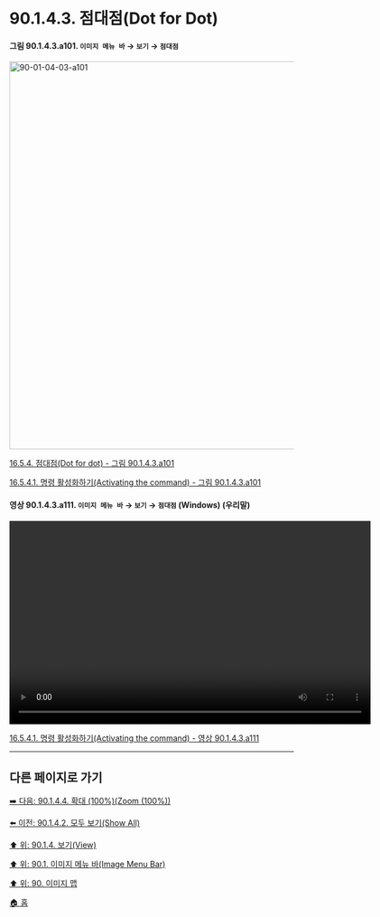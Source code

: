 # 90.1.4.3. 점대점(Dot for Dot)

<a id="90-01-04-03-a101"></a>

#### 그림 90.1.4.3.a101. `이미지 메뉴 바` → `보기` → `점대점`
<img width="940" height="687" alt="90-01-04-03-a101" src="https://github.com/user-attachments/assets/953a788f-8f98-4b3c-aa73-5941c157430c" />

[16.5.4. 점대점(Dot for dot) - 그림 90.1.4.3.a101](./16-05-04-00-dot-for-dot.md#90-01-04-03-a101)

[16.5.4.1. 명령 활성화하기(Activating the command) - 그림 90.1.4.3.a101](./16-05-04-01-activating_the_command.md#90-01-04-03-a101)

<a id="90-01-04-03-a111"></a>

#### 영상 90.1.4.3.a111. `이미지 메뉴 바` → `보기` → `점대점` (Windows) (우리말)
<video controls="controls" width="640" height="360" src="https://github.com/user-attachments/assets/f090858f-0d02-4275-96b3-4fd2f2aabb11"></video>

[16.5.4.1. 명령 활성화하기(Activating the command) - 영상 90.1.4.3.a111](./16-05-04-01-activating_the_command.md#90-01-04-03-a111)

***

## 다른 페이지로 가기

[➡️ 다음: 90.1.4.4. 확대 (100%)(Zoom (100%))](./90-01-04-04-zoom.md)

[⬅️ 이전: 90.1.4.2. 모두 보기(Show All)](./90-01-04-02-show_all.md)

[⬆️ 위: 90.1.4. 보기(View)](./90-01-04-00-view.md)

[⬆️ 위: 90.1. 이미지 메뉴 바(Image Menu Bar)](./90-01-00-image-menu-bar.md)

[⬆️ 위: 90. 이미지 맵](./90-00-image-map.md)

[🏠 홈](./00-home.md)
